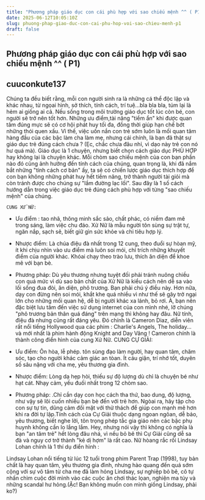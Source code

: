 ```yaml
---
title: "Phương pháp giáo dục con cái phù hợp với sao chiếu mệnh ^^ ( P1)"
date: 2025-06-12T10:05:10Z
slug: phuong-phap-giao-duc-con-cai-phu-hop-voi-sao-chieu-menh-p1
draft: false
---
```


## Phương pháp giáo dục con cái phù hợp với sao chiếu mệnh ^^ ( P1)

## cuuconkute137

Chúng ta đều biết rằng, mỗi con người sinh ra là những cá thể độc lập và khác nhau, từ ngọai hình, sở thích, tính cách, trí tuệ...bla bla bla, túm lại là hẻm ai giống ai cả. Nếu sống trong môi trường giáo dục tốt lúc còn bé, con người sẽ trở nên tốt hơn. Những ưu điểm,tài năng "tiềm ẩn" khi được quan tâm đúng mực sẽ có cơ hội phát huy tối đa, đồng thời giúp hạn chế bớt những thói quen xấu. Vì thế, việc uốn nắn con trẻ sớm luôn là mối quan tâm hàng đầu của các bậc làm cha làm mẹ, nhưng cái chính, là bạn đã thật sự giáo dục trẻ đúng cách chưa ? (Ẹc, chắc chưa đâu nhỉ, vì dạo này trẻ con nó hư quá mà). Giáo dục là 1 chuyện, nhưng biết chọn cách giáo dục PHÙ HỢP hay không lại là chuyện khác. Mỗi chòm sao chiếu mệnh của con bạn phần nào đó cũng ảnh hưởng đến tính cách của chúng, quan trọng là, khi đã nắm bắt những "tính cách cơ bản" ấy, ta sẽ có chiến lược giáo dục thích hợp để con bạn không những phát huy hết tiềm năng, trở thành người tài giỏi mà còn tránh được cho chúng sự "lầm đường lạc lối". Sau đây là 1 số cách hướng dẫn  trong việc giáo dục trẻ đúng cách phù hợp với từng "sao chiếu mệnh" của chúng.


    CUNG XỬ NỮ:

- Ưu điểm : tao nhã, thông minh sắc sảo, chất phác, có niềm đam mê trong sáng, làm việc chu đáo. Xử Nữ là mẫu người tôn sùng sự trật tự, ngăn nắp, sạch sẽ, biết giữ gìn sức khỏe và chi tiêu hợp lý.

- Nhược điểm: Là chúa điệu đà nhất trong 12 cung, theo đuổi sự hòan mỹ, ít khi chịu nhìn vào ưu điểm mà luôn soi mói, chỉ trích những khuyết điểm của người khác. Khóai chạy theo trào lưu, thích ăn diện để khoe mẽ với bạn bè.

- Phương pháp: Dù yêu thương nhưng tuyệt đối phải tránh nuông chiều con quá mức vì dù sao bản chất của Xử Nữ là kiểu cách nên dễ sa vào lối sống đua đòi, ăn diện, phô trương. Bạn phải chú ý điều này. Hơn nữa, dạy con đừng nên soi mói, khắt khe quá nhiều vì như thế sẽ gây trở ngại lớn cho những mối quan hệ, dễ bị người khác xa lánh, bỏ rơi. À, bạn nên đặc biệt lưu tâm đến việc sử dụng internet của con mình nhé, lỡ chúng "phô trương bản thân quá đáng" trên mạng thì không hay đâu.
  Nữ tính, điệu đà nhưng cũng rất đáng yêu. Đó chính là Cameron Diaz, diễn viên rất nổi tiếng Hollywood qua các phim : Charlie's Angels, The holiday... và mới nhất là phim hành động Knight and Day   Vâng ! Cameron chính là thành công điển hình của cung Xử Nữ.
CUNG CỰ GIẢI:

- Ưu điểm: Ôn hòa, lễ phép. tôn sùng đạo làm người, hay quan tâm, chăm sóc, tạo cho người khác cảm giác an tòan. Ít cáu giận, trí nhớ tốt, duyên số sâu nặng với cha mẹ, yêu thương gia đình.

- Nhược điểm: Lòng dạ hẹp hòi, thiếu sự độ lượng dù chỉ là chuyện bé như hạt cát. Nhạy cảm, yếu đuối nhất trong 12 chòm sao.

- Phương pháp: .Chỉ cần dạy con học cách tha thứ, bao dung, độ lượng, như vậy sẽ lôi cuốn nhiều bạn bè đến với trẻ hơn. Ngòai ra, hãy tập cho con sự tự tin, dũng cảm đối mặt với thử thách để giúp con mạnh mẽ hơn khi ra đời tự lập.Tính cách của Cự Giải thuộc dạng ngoan ngõan, dễ bảo, yêu thương, biết nghe lời, tôn trọng phép tắc gia giáo nên các bậc phụ huynh không cần lo lắng lắm. Hey, nhưng nói vậy thì không có nghĩa là bạn "an tâm trẻ" hết lòng đâu nhá, vì nếu bỏ bê thì Cự Giải cũng dễ sa đà và nguy cơ trở thành "kẻ dị hợm" là rất cao. Nữ hòang rắc rối Lindsay Lohan chính là 1 thí dụ điển hình :

 
 Lindsay Lohan nổi tiếng từ lúc 12 tuổi trong phim Parent Trap (1998), tuy bản chất là hay quan tâm, yêu thương gia đình, nhưng hào quang đến quá sớm cộng với sự vô tâm từ cha mẹ đã làm hỏng Lindsay, sự nghiệp bỏ bê, cô tự nhấn chìm cuộc đời mình vào các cuộc ăn chơi thác lọan, nghiện ma túy và những scandal hư hỏng.(Ặc! Bạn không muốn con mình giống Lindsay, phải ko?)